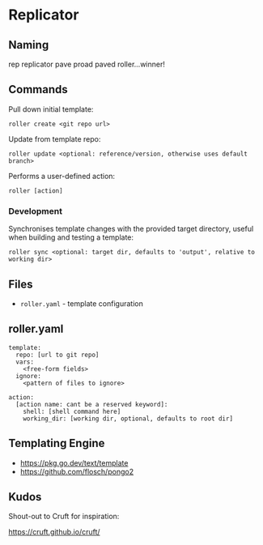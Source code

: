 # Replicator

## Naming
rep
replicator
pave
proad
paved
roller...winner!


## Commands
Pull down initial template:
````
roller create <git repo url>
````

Update from template repo:
````
roller update <optional: reference/version, otherwise uses default branch>
````

Performs a user-defined action:
````
roller [action]
````

### Development
Synchronises template changes with the provided target directory, useful when building and testing a template:

````
roller sync <optional: target dir, defaults to 'output', relative to working dir>
````


## Files
- `roller.yaml` - template configuration

## roller.yaml

````
template:
  repo: [url to git repo]
  vars:
    <free-form fields>
  ignore:
    <pattern of files to ignore>

action:
  [action name: cant be a reserved keyword]:
    shell: [shell command here]
    working_dir: [working dir, optional, defaults to root dir]
````


## Templating Engine
- <https://pkg.go.dev/text/template>
- <https://github.com/flosch/pongo2>


## Kudos
Shout-out to Cruft for inspiration:

<https://cruft.github.io/cruft/>
